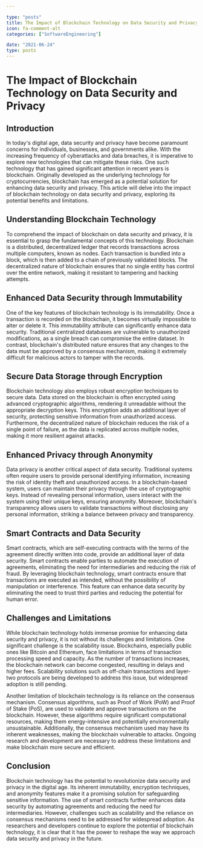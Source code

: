 ```yaml
---

type: "posts"
title: The Impact of Blockchain Technology on Data Security and Privacy
icon: fa-comment-alt
categories: ["SoftwareEngineering"]

date: "2021-06-24"
type: posts
---
```





# The Impact of Blockchain Technology on Data Security and Privacy

## Introduction

In today's digital age, data security and privacy have become paramount concerns for individuals, businesses, and governments alike. With the increasing frequency of cyberattacks and data breaches, it is imperative to explore new technologies that can mitigate these risks. One such technology that has gained significant attention in recent years is blockchain. Originally developed as the underlying technology for cryptocurrencies, blockchain has emerged as a potential solution for enhancing data security and privacy. This article will delve into the impact of blockchain technology on data security and privacy, exploring its potential benefits and limitations.

## Understanding Blockchain Technology

To comprehend the impact of blockchain on data security and privacy, it is essential to grasp the fundamental concepts of this technology. Blockchain is a distributed, decentralized ledger that records transactions across multiple computers, known as nodes. Each transaction is bundled into a block, which is then added to a chain of previously validated blocks. The decentralized nature of blockchain ensures that no single entity has control over the entire network, making it resistant to tampering and hacking attempts.

## Enhanced Data Security through Immutability

One of the key features of blockchain technology is its immutability. Once a transaction is recorded on the blockchain, it becomes virtually impossible to alter or delete it. This immutability attribute can significantly enhance data security. Traditional centralized databases are vulnerable to unauthorized modifications, as a single breach can compromise the entire dataset. In contrast, blockchain's distributed nature ensures that any changes to the data must be approved by a consensus mechanism, making it extremely difficult for malicious actors to tamper with the records.

## Secure Data Storage through Encryption

Blockchain technology also employs robust encryption techniques to secure data. Data stored on the blockchain is often encrypted using advanced cryptographic algorithms, rendering it unreadable without the appropriate decryption keys. This encryption adds an additional layer of security, protecting sensitive information from unauthorized access. Furthermore, the decentralized nature of blockchain reduces the risk of a single point of failure, as the data is replicated across multiple nodes, making it more resilient against attacks.

## Enhanced Privacy through Anonymity

Data privacy is another critical aspect of data security. Traditional systems often require users to provide personal identifying information, increasing the risk of identity theft and unauthorized access. In a blockchain-based system, users can maintain their privacy through the use of cryptographic keys. Instead of revealing personal information, users interact with the system using their unique keys, ensuring anonymity. Moreover, blockchain's transparency allows users to validate transactions without disclosing any personal information, striking a balance between privacy and transparency.

## Smart Contracts and Data Security

Smart contracts, which are self-executing contracts with the terms of the agreement directly written into code, provide an additional layer of data security. Smart contracts enable parties to automate the execution of agreements, eliminating the need for intermediaries and reducing the risk of fraud. By leveraging blockchain technology, smart contracts ensure that transactions are executed as intended, without the possibility of manipulation or interference. This feature can enhance data security by eliminating the need to trust third parties and reducing the potential for human error.

## Challenges and Limitations

While blockchain technology holds immense promise for enhancing data security and privacy, it is not without its challenges and limitations. One significant challenge is the scalability issue. Blockchains, especially public ones like Bitcoin and Ethereum, face limitations in terms of transaction processing speed and capacity. As the number of transactions increases, the blockchain network can become congested, resulting in delays and higher fees. Scalability solutions such as off-chain transactions and layer-two protocols are being developed to address this issue, but widespread adoption is still pending.

Another limitation of blockchain technology is its reliance on the consensus mechanism. Consensus algorithms, such as Proof of Work (PoW) and Proof of Stake (PoS), are used to validate and approve transactions on the blockchain. However, these algorithms require significant computational resources, making them energy-intensive and potentially environmentally unsustainable. Additionally, the consensus mechanism used may have its inherent weaknesses, making the blockchain vulnerable to attacks. Ongoing research and development are necessary to address these limitations and make blockchain more secure and efficient.

## Conclusion

Blockchain technology has the potential to revolutionize data security and privacy in the digital age. Its inherent immutability, encryption techniques, and anonymity features make it a promising solution for safeguarding sensitive information. The use of smart contracts further enhances data security by automating agreements and reducing the need for intermediaries. However, challenges such as scalability and the reliance on consensus mechanisms need to be addressed for widespread adoption. As researchers and developers continue to explore the potential of blockchain technology, it is clear that it has the power to reshape the way we approach data security and privacy in the future.